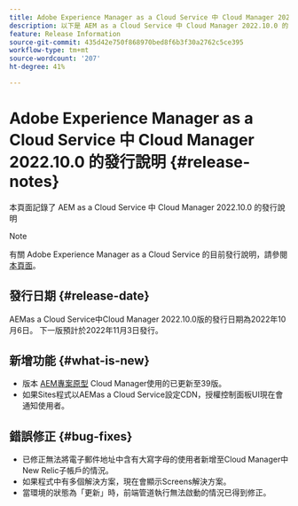 ```yaml
---
title: Adobe Experience Manager as a Cloud Service 中 Cloud Manager 2022.10.0 的發行說明
description: 以下是 AEM as a Cloud Service 中 Cloud Manager 2022.10.0 的發行說明。
feature: Release Information
source-git-commit: 435d42e750f868970bed8f6b3f30a2762c5ce395
workflow-type: tm+mt
source-wordcount: '207'
ht-degree: 41%

---
```



# Adobe Experience Manager as a Cloud Service 中 Cloud Manager 2022.10.0 的發行說明 {#release-notes}

本頁面記錄了 AEM as a Cloud Service 中 Cloud Manager 2022.10.0 的發行說明

>[!NOTE]
>
>有關 Adobe Experience Manager as a Cloud Service 的目前發行說明，請參閱[本頁面](/help/release-notes/release-notes-cloud/release-notes-current.md)。

## 發行日期 {#release-date}

AEMas a Cloud Service中Cloud Manager 2022.10.0版的發行日期為2022年10月6日。 下一版預計於2022年11月3日發行。

## 新增功能 {#what-is-new}

* 版本 [AEM專案原型](https://experienceleague.adobe.com/docs/experience-manager-core-components/using/developing/archetype/overview.html?lang=zh-Hant) Cloud Manager使用的已更新至39版。
* 如果Sites程式以AEMas a Cloud Service設定CDN，授權控制面板UI現在會通知使用者。

## 錯誤修正 {#bug-fixes}

* 已修正無法將電子郵件地址中含有大寫字母的使用者新增至Cloud Manager中New Relic子帳戶的情況。
* 如果程式中有多個解決方案，現在會顯示Screens解決方案。
* 當環境的狀態為「更新」時，前端管道執行無法啟動的情況已得到修正。
